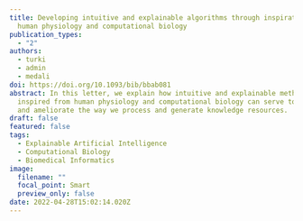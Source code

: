 ```yaml
---
title: Developing intuitive and explainable algorithms through inspiration from
  human physiology and computational biology
publication_types:
  - "2"
authors:
  - turki
  - admin
  - medali
doi: https://doi.org/10.1093/bib/bbab081
abstract: In this letter, we explain how intuitive and explainable methods
  inspired from human physiology and computational biology can serve to simplify
  and ameliorate the way we process and generate knowledge resources.
draft: false
featured: false
tags:
  - Explainable Artificial Intelligence
  - Computational Biology
  - Biomedical Informatics
image:
  filename: ""
  focal_point: Smart
  preview_only: false
date: 2022-04-28T15:02:14.020Z
---
```

